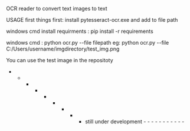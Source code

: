 OCR reader to convert text images  to text

USAGE
first things first: install pytesseract-ocr.exe and add to file path

windows cmd 
install requirments :
pip install -r requirements 

windows cmd :
python ocr.py --file filepath
eg: python ocr.py --file C:/Users/username/imgdirectory/test_img.png

You can use the test image in the repositoty


- - - - - - -  - - still under development    - - - - - - - - - - - 
